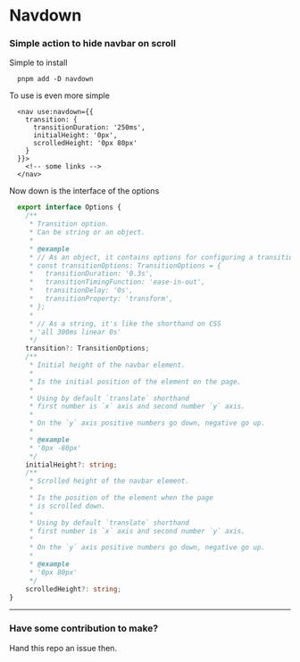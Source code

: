 # Navdown

### Simple action to hide navbar on scroll

Simple to install
```shell
  pnpm add -D navdown
```

To use is even more simple
```svelte
  <nav use:navdown={{
    transition: {
      transitionDuration: '250ms',
      initialHeight: '0px',
      scrolledHeight: '0px 80px'
    }
  }}>
    <!-- some links -->
  </nav>
```
Now down is the interface of the options
```typescript
  export interface Options {
	/**
	 * Transition option.
	 * Can be string or an object.
	 *
	 * @example
	 * // As an object, it contains options for configuring a transition.
	 * const transitionOptions: TransitionOptions = {
	 *   transitionDuration: '0.3s',
	 *   transitionTimingFunction: 'ease-in-out',
	 *   transitionDelay: '0s',
	 *   transitionProperty: 'transform',
	 * };
	 *
	 * // As a string, it's like the shorthand on CSS
	 * 'all 300ms linear 0s'
	 */
	transition?: TransitionOptions;
	/**
	 * Initial height of the navbar element.
	 *
	 * Is the initial position of the element on the page.
	 *
	 * Using by default `translate` shorthand
	 * first number is `x` axis and second number `y` axis.
	 *
	 * On the `y` axis positive numbers go down, negative go up.
	 *
	 * @example
	 * '0px -80px'
	 */
	initialHeight?: string;
	/**
	 * Scrolled height of the navbar element.
	 *
	 * Is the position of the element when the page
	 * is scrolled down.
	 *
	 * Using by default `translate` shorthand
	 * first number is `x` axis and second number `y` axis.
	 *
	 * On the `y` axis positive numbers go down, negative go up.
	 *
	 * @example
	 * '0px 80px'
	 */
	scrolledHeight?: string;
}
```

---
### Have some contribution to make?
Hand this repo an issue then.
